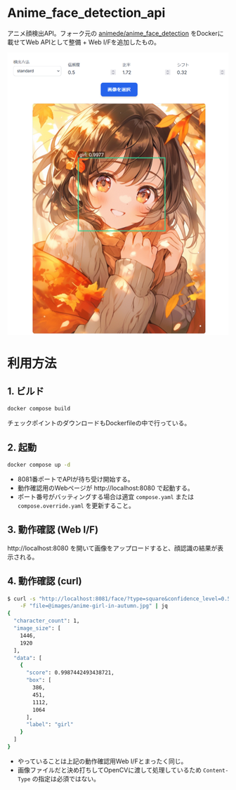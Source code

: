 # Anime_face_detection_api
アニメ顔検出API。フォーク元の [animede/anime_face_detection](https://github.com/animede/anime_face_detection) をDockerに載せてWeb APIとして整備 + Web I/Fを追加したもの。

![デモ](./images/demo.png "デモ")

# 利用方法
## 1. ビルド
```sh
docker compose build
```

チェックポイントのダウンロードもDockerfileの中で行っている。

## 2. 起動
```sh
docker compose up -d
```

* 8081番ポートでAPIが待ち受け開始する。
* 動作確認用のWebページが http://localhost:8080 で起動する。
* ポート番号がバッティングする場合は適宜 `compose.yaml` または `compose.override.yaml` を更新すること。

## 3. 動作確認 (Web I/F)
http://localhost:8080 を開いて画像をアップロードすると、顔認識の結果が表示される。

## 4. 動作確認 (curl)
```sh
$ curl -s "http://localhost:8081/face/?type=square&confidence_level=0.5" \
    -F "file=@images/anime-girl-in-autumn.jpg" | jq
{
  "character_count": 1,
  "image_size": [
    1446,
    1920
  ],
  "data": [
    {
      "score": 0.9987442493438721,
      "box": [
        386,
        451,
        1112,
        1064
      ],
      "label": "girl"
    }
  ]
}
```

* やっていることは上記の動作確認用Web I/Fとまったく同じ。
* 画像ファイルだと決め打ちしてOpenCVに渡して処理しているため `Content-Type` の指定は必須ではない。
